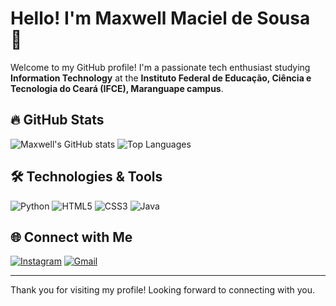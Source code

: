 # Hello! I'm Maxwell Maciel de Sousa 🌟

Welcome to my GitHub profile! I'm a passionate tech enthusiast studying **Information Technology** at the **Instituto Federal de Educação, Ciência e Tecnologia do Ceará (IFCE), Maranguape campus**.

## 🔥 GitHub Stats
![Maxwell's GitHub stats](https://github-readme-stats.vercel.app/api?username=MaxwellMaciel&show_icons=true&theme=radical)
![Top Languages](https://github-readme-stats.vercel.app/api/top-langs/?username=MaxwellMaciel&layout=compact&theme=radical)

## 🛠️ Technologies & Tools
![Python](https://img.icons8.com/color/48/000000/python.png)
![HTML5](https://img.icons8.com/color/48/000000/html-5.png)
![CSS3](https://img.icons8.com/color/48/000000/css3.png)
![Java](https://img.icons8.com/color/48/000000/java-coffee-cup-logo--v1.png)

## 🌐 Connect with Me
[![Instagram](https://img.icons8.com/fluency/48/000000/instagram-new.png)](https://instagram.com/maxsksr)
[![Gmail](https://img.icons8.com/fluency/48/000000/gmail.png)](mailto:sousamaciel@aluno.ifce.edu.br)

---

Thank you for visiting my profile! Looking forward to connecting with you.
